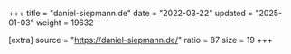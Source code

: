 +++
title = "daniel-siepmann.de"
date = "2022-03-22"
updated = "2025-01-03"
weight = 19632

[extra]
source = "https://daniel-siepmann.de/"
ratio = 87
size = 19
+++
